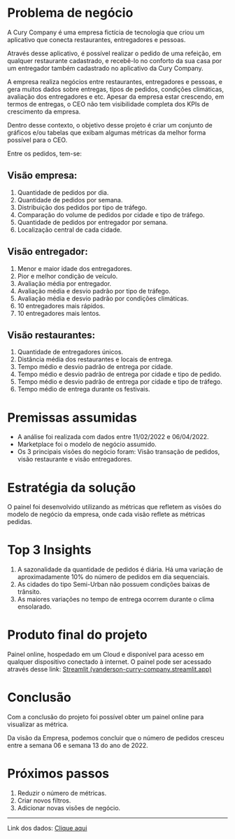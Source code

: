 # Problema de negócio

A Cury Company é uma empresa fictícia de tecnologia que criou um aplicativo que conecta restaurantes, entregadores e pessoas.

Através desse aplicativo, é possível realizar o pedido de uma refeição, em qualquer restaurante cadastrado, e recebê-lo no conforto da sua casa por um entregador também cadastrado no aplicativo da Cury Company.

A empresa realiza negócios entre restaurantes, entregadores e pessoas, e gera muitos dados sobre entregas, tipos de pedidos, condições climáticas, avaliação dos entregadores e etc. Apesar da empresa estar crescendo, em termos de entregas, o CEO não tem visibilidade completa dos KPIs de crescimento da empresa.

Dentro desse contexto, o objetivo desse projeto é criar um conjunto de gráficos e/ou tabelas que exibam algumas métricas da melhor forma possível para o CEO.

Entre os pedidos, tem-se:

## Visão empresa:

1. Quantidade de pedidos por dia.
2. Quantidade de pedidos por semana.
3. Distribuição dos pedidos por tipo de tráfego.
4. Comparação do volume de pedidos por cidade e tipo de tráfego.
5. Quantidade de pedidos por entregador por semana.
6. Localização central de cada cidade.

## Visão entregador:

1. Menor e maior idade dos entregadores.
2. Pior e melhor condição de veículo.
3. Avaliação média por entregador.
4. Avaliação média e desvio padrão por tipo de tráfego.
5. Avaliação média e desvio padrão por condições climáticas.
6. 10 entregadores mais rápidos.
7. 10 entregadores mais lentos.

## Visão restaurantes:

1. Quantidade de entregadores únicos.
2. Distância média dos restaurantes e locais de entrega.
3. Tempo médio e desvio padrão de entrega por cidade.
4. Tempo médio e desvio padrão de entrega por cidade e tipo de pedido.
5. Tempo médio e desvio padrão de entrega por cidade e tipo de tráfego.
6. Tempo médio de entrega durante os festivais.

# Premissas assumidas

- A análise foi realizada com dados entre 11/02/2022 e 06/04/2022.
- Marketplace foi o modelo de negócio assumido.
- Os 3 principais visões do negócio foram: Visão transação de pedidos, visão restaurante e visão entregadores.

# Estratégia da solução

O painel foi desenvolvido utilizando as métricas que refletem as visões do modelo de negócio da empresa, onde cada visão reflete as métricas pedidas.

# Top 3 Insights

1. A sazonalidade da quantidade de pedidos é diária. Há uma variação de aproximadamente 10% do número de pedidos em dia sequenciais.
2. As cidades do tipo Semi-Urban não possuem condições baixas de trânsito.
3. As maiores variações no tempo de entrega ocorrem durante o clima ensolarado.

# Produto final do projeto

Painel online, hospedado em um Cloud e disponível para acesso em qualquer dispositivo conectado à internet.
O painel pode ser acessado através desse link: [Streamlit (vanderson-curry-company.streamlit.app)](https://vanderson-curry-company.streamlit.app/)

# Conclusão

Com a conclusão do projeto foi possível obter um painel online para visualizar as métrica.

Da visão da Empresa, podemos concluir que o número de pedidos cresceu entre a semana 06 e semana 13 do ano de 2022.

# Próximos passos

1. Reduzir o número de métricas.
2. Criar novos filtros.
3. Adicionar novas visões de negócio.

---

Link dos dados: [Clique aqui](https://www.kaggle.com/datasets/gauravmalik26/food-delivery-dataset)
